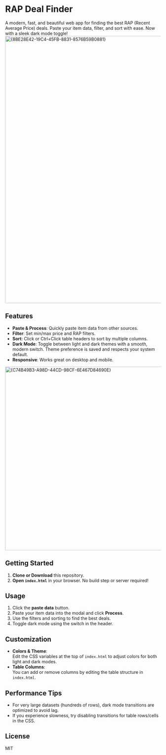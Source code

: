 # RAP Deal Finder

A modern, fast, and beautiful web app for finding the best RAP (Recent Average Price) deals. Paste your item data, filter, and sort with ease. Now with a sleek dark mode toggle!
<img width="863" alt="{8BE28E42-19C4-45FB-8831-8576B59B0881}" src="https://github.com/user-attachments/assets/f9c76da2-1057-43f1-8faa-4bb09ff7aee5" />

## Features
- **Paste & Process**: Quickly paste item data from other sources.
- **Filter**: Set min/max price and RAP filters.
- **Sort**: Click or Ctrl+Click table headers to sort by multiple columns.
- **Dark Mode**: Toggle between light and dark themes with a smooth, modern switch. Theme preference is saved and respects your system default.
- **Responsive**: Works great on desktop and mobile.


<img width="593" alt="{C74B49B3-A98D-44CD-98CF-6E467D84690E}" src="https://github.com/user-attachments/assets/293cdc95-6604-41bc-9721-cafa62570d25" />

## Getting Started

1. **Clone or Download** this repository.
2. **Open `index.html`** in your browser. No build step or server required!

## Usage

1. Click the **paste data** button.
2. Paste your item data into the modal and click **Process**.
3. Use the filters and sorting to find the best deals.
4. Toggle dark mode using the switch in the header.

## Customization

- **Colors & Theme**:  
  Edit the CSS variables at the top of `index.html` to adjust colors for both light and dark modes.
- **Table Columns**:  
  You can add or remove columns by editing the table structure in `index.html`.

## Performance Tips

- For very large datasets (hundreds of rows), dark mode transitions are optimized to avoid lag.
- If you experience slowness, try disabling transitions for table rows/cells in the CSS.

## License

MIT 
